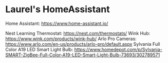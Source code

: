 # Laurel's HomeAssistant

Home Assistant: https://www.home-assistant.io/

Nest Learning Thermostat: https://nest.com/thermostats/
Wink Hub: https://www.wink.com/products/wink-hub/
Arlo Pro Cameras: https://www.arlo.com/en-us/products/arlo-pro/default.aspx
Sylvania Full Color A19 LED Smart Light Bulb: https://www.homedepot.com/p/Sylvania-SMART-ZigBee-Full-Color-A19-LED-Smart-Light-Bulb-73693/302789571
